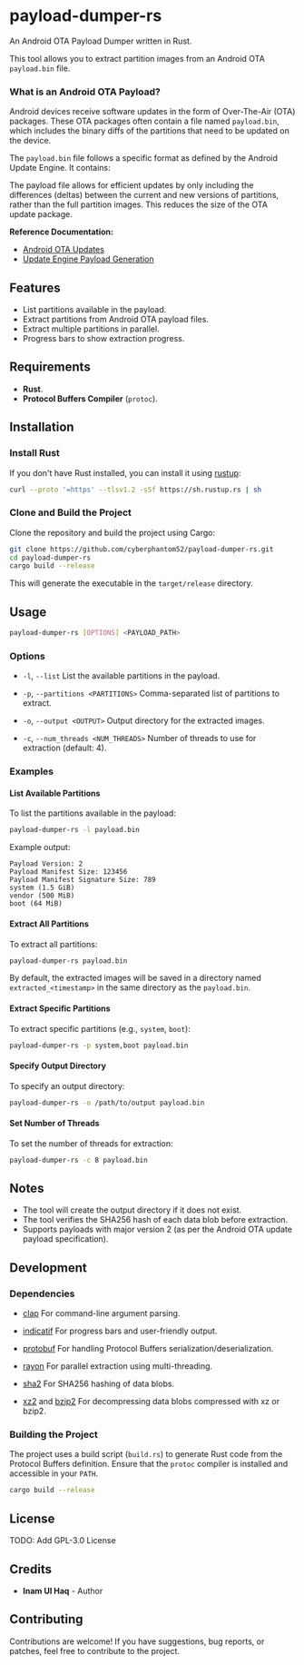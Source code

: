 # payload-dumper-rs

An Android OTA Payload Dumper written in Rust.

This tool allows you to extract partition images from an Android OTA `payload.bin` file.

### What is an Android OTA Payload?

Android devices receive software updates in the form of Over-The-Air (OTA) packages. These OTA packages often contain a file named `payload.bin`, which includes the binary diffs of the partitions that need to be updated on the device.

The `payload.bin` file follows a specific format as defined by the Android Update Engine. It contains:

The payload file allows for efficient updates by only including the differences (deltas) between the current and new versions of partitions, rather than the full partition images. This reduces the size of the OTA update package.

**Reference Documentation:**
- [Android OTA Updates](https://source.android.com/devices/tech/ota/ab/ab_ota_payload)
- [Update Engine Payload Generation](https://android.googlesource.com/platform/system/update_engine/+/refs/heads/main/README.md#file-format)

## Features

- List partitions available in the payload.
- Extract partitions from Android OTA payload files.
- Extract multiple partitions in parallel.
- Progress bars to show extraction progress.

## Requirements

- **Rust**.
- **Protocol Buffers Compiler** (`protoc`).

## Installation

### Install Rust

If you don't have Rust installed, you can install it using [rustup](https://rustup.rs/):

```bash
curl --proto '=https' --tlsv1.2 -sSf https://sh.rustup.rs | sh
```

### Clone and Build the Project

Clone the repository and build the project using Cargo:

```bash
git clone https://github.com/cyberphantom52/payload-dumper-rs.git
cd payload-dumper-rs
cargo build --release
```

This will generate the executable in the `target/release` directory.

## Usage

```bash
payload-dumper-rs [OPTIONS] <PAYLOAD_PATH>
```

### Options

- `-l`, `--list`
  List the available partitions in the payload.

- `-p`, `--partitions <PARTITIONS>`
  Comma-separated list of partitions to extract.

- `-o`, `--output <OUTPUT>`
  Output directory for the extracted images.

- `-c`, `--num_threads <NUM_THREADS>`
  Number of threads to use for extraction (default: 4).

### Examples

#### List Available Partitions

To list the partitions available in the payload:

```bash
payload-dumper-rs -l payload.bin
```

Example output:

```
Payload Version: 2
Payload Manifest Size: 123456
Payload Manifest Signature Size: 789
system (1.5 GiB)
vendor (500 MiB)
boot (64 MiB)
```

#### Extract All Partitions

To extract all partitions:

```bash
payload-dumper-rs payload.bin
```

By default, the extracted images will be saved in a directory named `extracted_<timestamp>` in the same directory as the `payload.bin`.

#### Extract Specific Partitions

To extract specific partitions (e.g., `system`, `boot`):

```bash
payload-dumper-rs -p system,boot payload.bin
```

#### Specify Output Directory

To specify an output directory:

```bash
payload-dumper-rs -o /path/to/output payload.bin
```

#### Set Number of Threads

To set the number of threads for extraction:

```bash
payload-dumper-rs -c 8 payload.bin
```

## Notes

- The tool will create the output directory if it does not exist.
- The tool verifies the SHA256 hash of each data blob before extraction.
- Supports payloads with major version 2 (as per the Android OTA update payload specification).

## Development

### Dependencies

- [clap](https://crates.io/crates/clap)
  For command-line argument parsing.

- [indicatif](https://crates.io/crates/indicatif)
  For progress bars and user-friendly output.

- [protobuf](https://crates.io/crates/protobuf)
  For handling Protocol Buffers serialization/deserialization.

- [rayon](https://crates.io/crates/rayon)
  For parallel extraction using multi-threading.

- [sha2](https://crates.io/crates/sha2)
  For SHA256 hashing of data blobs.

- [xz2](https://crates.io/crates/xz2) and [bzip2](https://crates.io/crates/bzip2)
  For decompressing data blobs compressed with xz or bzip2.

### Building the Project

The project uses a build script (`build.rs`) to generate Rust code from the Protocol Buffers definition. Ensure that the `protoc` compiler is installed and accessible in your `PATH`.

```bash
cargo build --release
```

## License
TODO: Add GPL-3.0 License

## Credits

- **Inam Ul Haq** - Author

## Contributing

Contributions are welcome! If you have suggestions, bug reports, or patches, feel free to contribute to the project.
